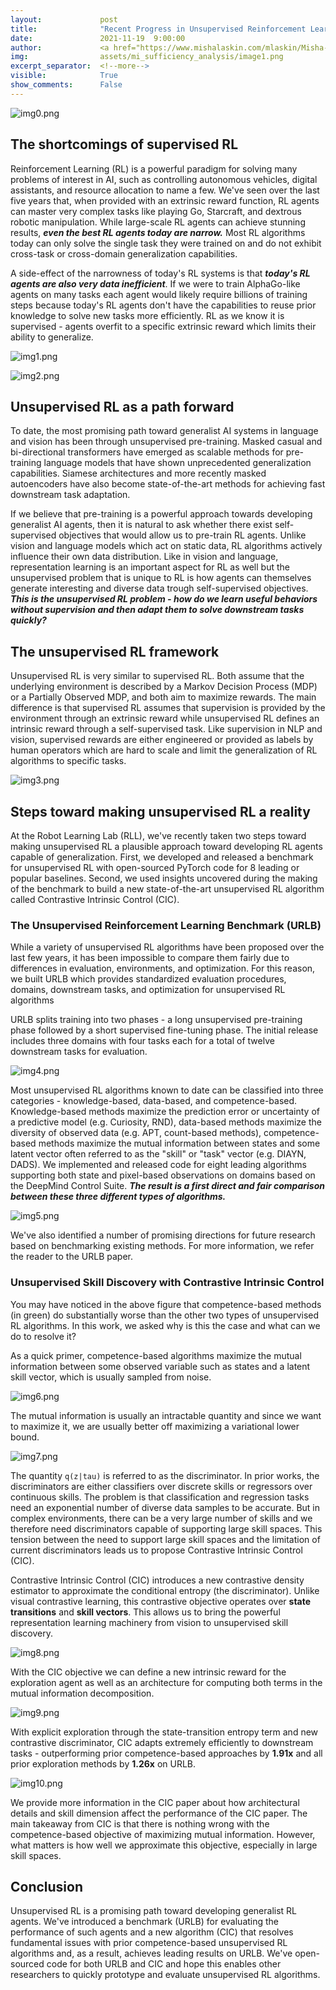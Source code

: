 ```yaml
---
layout:             post
title:              "Recent Progress in Unsupervised Reinforcement Learning"
date:               2021-11-19  9:00:00
author:             <a href="https://www.mishalaskin.com/mlaskin/Misha-Laskin-edaaae9ed2b54016a66a0e315a9c9f63">Misha Laskin</a>
img:                assets/mi_sufficiency_analysis/image1.png
excerpt_separator:  <!--more-->
visible:            True
show_comments:      False
---
```


<!--
These are comments in HTML. The above header text is needed to format the
title, authors, etc. The "example_post" is an example representative image (not
GIF) that we use for each post for tweeting (see below as well) and for the
emails to subscribers. Please provide this image (and any other images and
GIFs) in the blog to the BAIR Blog editors directly.

The text directly below gets tweets to work. Please adjust according to your
post.

The `static/blog` directory is a location on the blog server which permanently
stores the images/GIFs in BAIR Blog posts. Each post has a subdirectory under
this for its images (titled `example_post` here, please change).

Keeping the post visbility as False will mean the post is only accessible if
you know the exact URL.

You can also turn on Disqus comments, but we recommend disabling this feature.
-->

<!-- twitter -->
<meta name="twitter:title" content="Which Mutual Information Representation Learning Objectives are Sufficient for Control?">
<meta name="twitter:card" content="summary_large_image">
<meta name="twitter:image" content="https://bair.berkeley.edu/static/blog/unsupervised-rl/img0.png">

<meta name="keywords" content="unsupervised reinforcement learning">
<meta name="description" content="The BAIR Blog">
<meta name="author" content="Misha Laskin">

![img0.png](https://bair.berkeley.edu/static/blog/unsupervised-rl//img0.png)

## The shortcomings of supervised RL

Reinforcement Learning (RL) is a powerful paradigm for solving many problems of interest in AI, such as controlling autonomous vehicles, digital assistants, and resource allocation to name a few. We've seen over the last five years that, when provided with an extrinsic reward function, RL agents can master very complex tasks like playing Go, Starcraft, and dextrous robotic manipulation. While large-scale RL agents can achieve stunning results, ***even the best RL agents today are narrow.*** Most RL algorithms today can only solve the single task they were trained on and do not exhibit cross-task or cross-domain generalization capabilities.

A side-effect of the narrowness of today's RL systems is that ***today's RL agents are also very data inefficient***. If we were to train AlphaGo-like agents on many tasks each agent would likely require billions of training steps because today's RL agents don't have the capabilities to reuse prior knowledge to solve new tasks more efficiently. RL as we know it is supervised - agents overfit to a specific extrinsic reward which limits their ability to generalize.

<!--more-->


![img1.png](https://bair.berkeley.edu/static/blog/unsupervised-rl/img1.png)

![img2.png](https://bair.berkeley.edu/static/blog/unsupervised-rl//img2.png)

## Unsupervised RL as a path forward

To date, the most promising path toward generalist AI systems in language and vision has been through unsupervised pre-training. Masked casual and bi-directional transformers have emerged as scalable methods for pre-training language models that have shown unprecedented generalization capabilities. Siamese architectures and more recently masked autoencoders have also become state-of-the-art methods for achieving fast downstream task adaptation.

If we believe that pre-training is a powerful approach towards developing generalist AI agents, then it is natural to ask whether there exist self-supervised objectives that would allow us to pre-train RL agents. Unlike vision and language models which act on static data, RL algorithms actively influence their own data distribution. Like in vision and language, representation learning is an important aspect for RL as well but the unsupervised problem that is unique to RL is how agents can themselves generate interesting and diverse data trough self-supervised objectives. ***This is the unsupervised RL problem - how do we learn useful behaviors without supervision and then adapt them to solve downstream tasks quickly?***

## The unsupervised RL framework

Unsupervised RL is very similar to supervised RL. Both assume that the underlying environment is described by a Markov Decision Process (MDP) or a Partially Observed MDP, and both aim to maximize rewards. The main difference is that supervised RL assumes that supervision is provided by the environment through an extrinsic reward while unsupervised RL defines an intrinsic reward through a self-supervised task. Like supervision in NLP and vision, supervised rewards are either engineered or provided as labels by human operators which are hard to scale and limit the generalization of RL algorithms to specific tasks.

![img3.png](https://bair.berkeley.edu/static/blog/unsupervised-rl//img3.png)

## Steps toward making unsupervised RL a reality

At the Robot Learning Lab (RLL), we've recently taken two steps toward making unsupervised RL a plausible approach toward developing RL agents capable of generalization. First, we developed and released a benchmark for unsupervised RL with open-sourced PyTorch code for 8 leading or popular baselines. Second, we used insights uncovered during the making of the benchmark to build a new state-of-the-art unsupervised RL algorithm called Contrastive Intrinsic Control (CIC).

### The Unsupervised Reinforcement Learning Benchmark (URLB)

While a variety of unsupervised RL algorithms have been proposed over the last few years, it has been impossible to compare them fairly due to differences in evaluation, environments, and optimization. For this reason, we built URLB which provides standardized evaluation procedures, domains, downstream tasks, and optimization for unsupervised RL algorithms

URLB splits training into two phases - a long unsupervised pre-training phase followed by a short supervised fine-tuning phase. The initial release includes three domains with four tasks each for a total of twelve downstream tasks for evaluation. 

![img4.png](https://bair.berkeley.edu/static/blog/unsupervised-rl//img4.png)

Most unsupervised RL algorithms known to date can be classified into three categories - knowledge-based, data-based, and competence-based. Knowledge-based methods maximize the prediction error or uncertainty of a predictive model (e.g. Curiosity, RND), data-based methods maximize the diversity of observed data (e.g. APT, count-based methods), competence-based methods maximize the mutual information between states and some latent vector often referred to as the "skill" or "task" vector (e.g. DIAYN, DADS). We implemented and released code for eight leading algorithms supporting both state and pixel-based observations on domains based on the DeepMind Control Suite. ***The result is a first direct and fair comparison between these three different types of algorithms.*** 

![img5.png](https://bair.berkeley.edu/static/blog/unsupervised-rl//img5.png)

We've also identified a number of promising directions for future research based on benchmarking existing methods. For more information, we refer the reader to the URLB paper.

### Unsupervised Skill Discovery with Contrastive Intrinsic Control

You may have noticed in the above figure that competence-based methods (in green) do substantially worse than the other two types of unsupervised RL algorithms. In this work, we asked why is this the case and what can we do to resolve it?

As a quick primer, competence-based algorithms maximize the mutual information between some observed variable such as states and a latent skill vector, which is usually sampled from noise.

![img6.png](https://bair.berkeley.edu/static/blog/unsupervised-rl//img6.png)

The mutual information is usually an intractable quantity and since we want to maximize it, we are usually better off maximizing a variational lower bound.

![img7.png](https://bair.berkeley.edu/static/blog/unsupervised-rl//img7.png)

The quantity `q(z|tau)` is referred to as the discriminator. In prior works, the discriminators are either classifiers over discrete skills or regressors over continuous skills. The problem is that classification and regression tasks need an exponential number of diverse data samples to be accurate. But in complex environments, there can be a very large number of skills and we therefore need discriminators capable of supporting large skill spaces. This tension between the need to support large skill spaces and the limitation of current discriminators leads us to propose Contrastive Intrinsic Control (CIC).

Contrastive Intrinsic Control (CIC) introduces a new contrastive density estimator to approximate the conditional entropy (the discriminator). Unlike visual contrastive learning, this contrastive objective operates over **state transitions** and **skill vectors**. This allows us to bring the powerful representation learning machinery from vision to unsupervised skill discovery.

![img8.png](https://bair.berkeley.edu/static/blog/unsupervised-rl//img8.png)

With the CIC objective we can define a new intrinsic reward for the exploration agent as well as an architecture for computing both terms in the mutual information decomposition.

![img9.png](https://bair.berkeley.edu/static/blog/unsupervised-rl//img9.png)

With explicit exploration through the state-transition entropy term and new contrastive discriminator, CIC adapts extremely efficiently to downstream tasks - outperforming prior competence-based approaches by **1.91x** and all prior exploration methods by **1.26x** on URLB.

![img10.png](https://bair.berkeley.edu/static/blog/unsupervised-rl//img10.png)

We provide more information in the CIC paper about how architectural details and skill dimension affect the performance of the CIC paper. The main takeaway from CIC is that there is nothing wrong with the competence-based objective of maximizing mutual information. However, what matters is how well we approximate this objective, especially in large skill spaces. 

## Conclusion

Unsupervised RL is a promising path toward developing generalist RL agents. We've introduced a benchmark (URLB) for evaluating the performance of such agents and a new algorithm (CIC) that resolves fundamental issues with prior competence-based unsupervised RL algorithms and, as a result, achieves leading results on URLB. We've open-sourced code for both URLB and CIC and hope this enables other researchers to quickly prototype and evaluate unsupervised RL algorithms.
